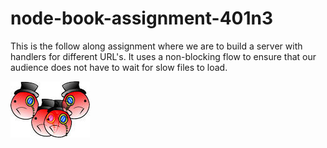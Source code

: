 # node-book-assignment-401n3
This is the follow along assignment where we are to build a server with handlers for different URL's. It uses a non-blocking flow to ensure that our audience does not have to wait for slow files to load.



![alt tag](./tmp/test.png)
